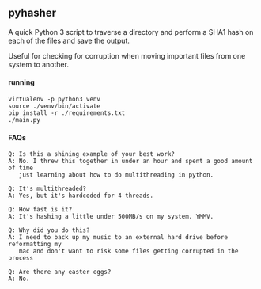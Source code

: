 ## pyhasher
A quick Python 3 script to traverse a directory and perform a SHA1 hash on each of the files and save the output.

Useful for checking for corruption when moving important files from one system to another.

#### running
```
virtualenv -p python3 venv
source ./venv/bin/activate
pip install -r ./requirements.txt
./main.py
```

#### FAQs
```
Q: Is this a shining example of your best work?
A: No. I threw this together in under an hour and spent a good amount of time
   just learning about how to do multithreading in python.

Q: It's multithreaded?
A: Yes, but it's hardcoded for 4 threads.

Q: How fast is it?
A: It's hashing a little under 500MB/s on my system. YMMV.

Q: Why did you do this?
A: I need to back up my music to an external hard drive before reformatting my
   mac and don't want to risk some files getting corrupted in the process

Q: Are there any easter eggs?
A: No.
```
